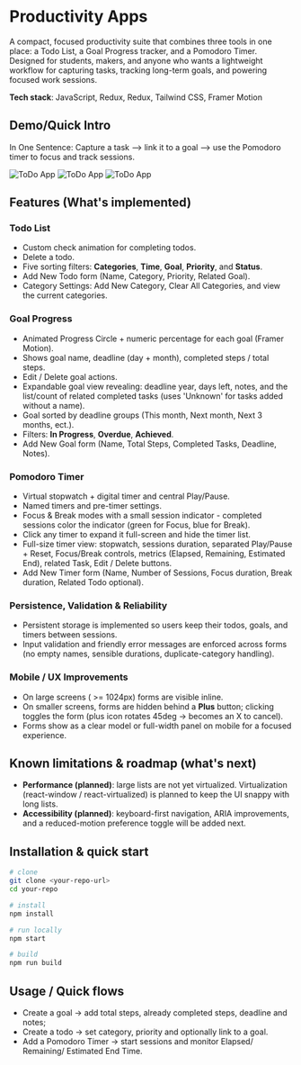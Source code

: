 # Productivity Apps
A compact, focused productivity suite that combines three tools in one place: a Todo List, a Goal Progress tracker, and a Pomodoro Timer. Designed for students, makers, and anyone who wants a lightweight workflow for capturing tasks, tracking long-term goals, and powering focused work sessions.

**Tech stack**:  JavaScript, Redux, Redux, Tailwind CSS, Framer Motion
## Demo/Quick Intro
In One Sentence: Capture a task --> link it to a goal --> use the Pomodoro timer to focus and track sessions.

![ToDo App](https://github.com/Frontier101/screenshots/blob/main/ToDo%20app.png?raw=true) 
![ToDo App](https://github.com/Frontier101/screenshots/blob/main/Goal%20progress.png?raw=true) 
![ToDo App](https://github.com/Frontier101/screenshots/blob/main/Pomodoro%20App.png?raw=true)
## Features (What's implemented)
### Todo List
- Custom check animation for completing todos.
- Delete a todo.
- Five sorting filters: **Categories**, **Time**, **Goal**, **Priority**, and **Status**.
- Add New Todo form (Name, Category, Priority, Related Goal).
- Category Settings: Add New Category, Clear All Categories, and view the current categories.
### Goal Progress
- Animated Progress Circle + numeric percentage for each goal (Framer Motion).
- Shows goal name, deadline (day + month), completed steps / total steps.
- Edit / Delete goal actions.
- Expandable goal view revealing: deadline year, days left, notes, and the list/count of related completed tasks (uses 'Unknown' for tasks added without a name).
- Goal sorted by deadline groups (This month, Next month, Next 3 months, ect.).
- Filters: **In Progress**, **Overdue**, **Achieved**.
- Add New Goal form (Name, Total Steps, Completed Tasks, Deadline, Notes).
### Pomodoro Timer
- Virtual stopwatch + digital timer and central Play/Pause.
- Named timers and pre-timer settings.
- Focus & Break modes with a small session indicator - completed sessions color the indicator (green for Focus, blue for Break).
- Click any timer to expand it full-screen and hide the timer list.
- Full-size timer view: stopwatch, sessions duration, separated Play/Pause + Reset, Focus/Break controls, metrics (Elapsed, Remaining, Estimated End), related Task, Edit / Delete buttons.
- Add New Timer form (Name, Number of Sessions, Focus duration, Break duration, Related Todo optional).
### Persistence, Validation & Reliability
- Persistent storage is implemented so users keep their todos, goals, and timers between sessions.
- Input validation and friendly error messages are enforced across forms (no empty names, sensible durations, duplicate-category handling).
### Mobile / UX Improvements
- On large screens ( >= 1024px) forms are visible inline.
- On smaller screens, forms are hidden behind a **Plus** button; clicking toggles the form (plus icon rotates 45deg -> becomes an X to cancel).
- Forms show as a clear model or full-width panel on mobile for a focused experience.
## Known limitations & roadmap (what's next)
- **Performance (planned)**: large lists are not yet virtualized. Virtualization (react-window / react-virtualized) is planned to keep the UI snappy with long lists.
- **Accessibility (planned)**: keyboard-first navigation, ARIA improvements, and a reduced-motion preference toggle will be added next.
## Installation & quick start
```bash
# clone
git clone <your-repo-url>
cd your-repo

# install
npm install

# run locally
npm start

# build
npm run build
```
## Usage / Quick flows
- Create a goal -> add total steps, already completed steps, deadline and notes;
- Create a todo -> set category, priority and optionally link to a goal.
- Add a Pomodoro Timer -> start sessions and monitor Elapsed/ Remaining/ Estimated End Time.
